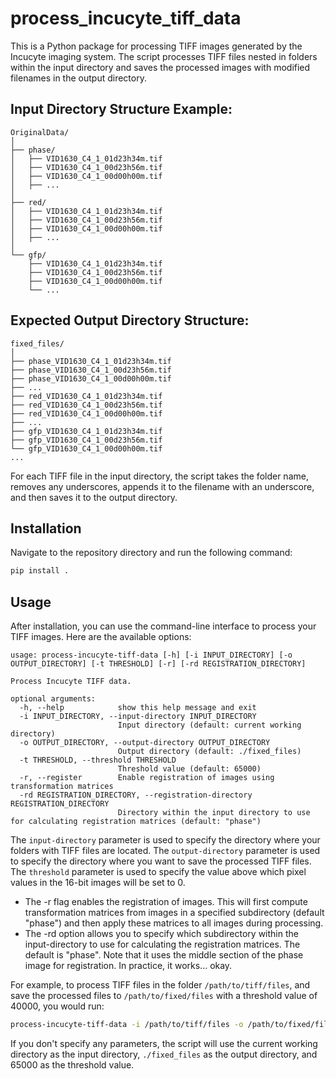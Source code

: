 # process_incucyte_tiff_data

This is a Python package for processing TIFF images generated by the Incucyte imaging system. The script processes TIFF files nested in folders within the input directory and saves the processed images with modified filenames in the output directory.

## Input Directory Structure Example:

```
OriginalData/
│
├── phase/
│   ├── VID1630_C4_1_01d23h34m.tif
│   ├── VID1630_C4_1_00d23h56m.tif
│   ├── VID1630_C4_1_00d00h00m.tif
│   ├── ...
│
├── red/
│   ├── VID1630_C4_1_01d23h34m.tif
│   ├── VID1630_C4_1_00d23h56m.tif
│   ├── VID1630_C4_1_00d00h00m.tif
│   ├── ...
│
└── gfp/
    ├── VID1630_C4_1_01d23h34m.tif
    ├── VID1630_C4_1_00d23h56m.tif
    ├── VID1630_C4_1_00d00h00m.tif
    └── ...
```

## Expected Output Directory Structure:

```
fixed_files/
│
├── phase_VID1630_C4_1_01d23h34m.tif
├── phase_VID1630_C4_1_00d23h56m.tif
├── phase_VID1630_C4_1_00d00h00m.tif
├── ...
├── red_VID1630_C4_1_01d23h34m.tif
├── red_VID1630_C4_1_00d23h56m.tif
├── red_VID1630_C4_1_00d00h00m.tif
├── ...
├── gfp_VID1630_C4_1_01d23h34m.tif
├── gfp_VID1630_C4_1_00d23h56m.tif
└── gfp_VID1630_C4_1_00d00h00m.tif
...
```

For each TIFF file in the input directory, the script takes the folder name, removes any underscores, appends it to the filename with an underscore, and then saves it to the output directory.


## Installation
Navigate to the repository directory and run the following command:
```bash
pip install .
```

## Usage
After installation, you can use the command-line interface to process your TIFF images. Here are the available options:

```
usage: process-incucyte-tiff-data [-h] [-i INPUT_DIRECTORY] [-o OUTPUT_DIRECTORY] [-t THRESHOLD] [-r] [-rd REGISTRATION_DIRECTORY]

Process Incucyte TIFF data.

optional arguments:
  -h, --help            show this help message and exit
  -i INPUT_DIRECTORY, --input-directory INPUT_DIRECTORY
                        Input directory (default: current working directory)
  -o OUTPUT_DIRECTORY, --output-directory OUTPUT_DIRECTORY
                        Output directory (default: ./fixed_files)
  -t THRESHOLD, --threshold THRESHOLD
                        Threshold value (default: 65000)
  -r, --register        Enable registration of images using transformation matrices
  -rd REGISTRATION_DIRECTORY, --registration-directory REGISTRATION_DIRECTORY
                        Directory within the input directory to use for calculating registration matrices (default: "phase")
```
The `input-directory` parameter is used to specify the directory where your folders with TIFF files are located. The `output-directory` parameter is used to specify the directory where you want to save the processed TIFF files. The `threshold` parameter is used to specify the value above which pixel values in the 16-bit images will be set to 0.

* The -r flag enables the registration of images. This will first compute transformation matrices from images in a specified subdirectory (default "phase") and then apply these matrices to all images during processing.
* The -rd option allows you to specify which subdirectory within the input-directory to use for calculating the registration matrices. The default is "phase". Note that it uses the middle section of the phase image for registration. In practice, it works... okay.

For example, to process TIFF files in the folder `/path/to/tiff/files`, and save the processed files to `/path/to/fixed/files` with a threshold value of 40000, you would run:

```bash
process-incucyte-tiff-data -i /path/to/tiff/files -o /path/to/fixed/files -t 40000
```
If you don't specify any parameters, the script will use the current working directory as the input directory, `./fixed_files` as the output directory, and 65000 as the threshold value.
